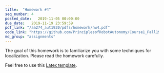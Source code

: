```yaml
---
title:  "Homework #4"
seq_number: 4
posted_date:   2019-11-05 00:00:00
due_date:   2019-11-19 23:59:59
pdf_link: "/aa274_aut1920/pdfs/homework/hw4.pdf"
code_link: "https://github.com/PrinciplesofRobotAutonomy/Course1_Fall19_HW4"
md_group: "assignments"
---
```


The goal of this homework is to familiarize you with some techniques for localization. Please read the homework carefully.

Feel free to use this [Latex template](/aa274_aut1920/pdfs/homework/hw.tex).
